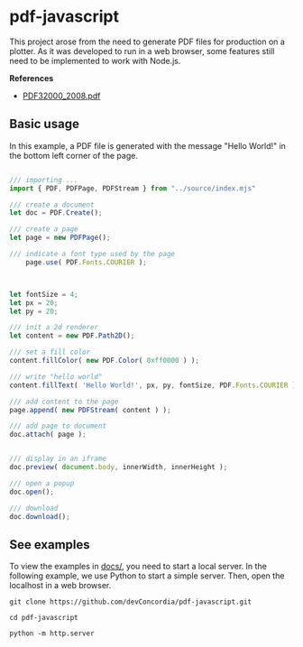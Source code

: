 # pdf-javascript

This project arose from the need to generate PDF files for production on a plotter.
As it was developed to run in a web browser, some features still need to be implemented to work with Node.js.

**References**
- [PDF32000_2008.pdf](https://opensource.adobe.com/dc-acrobat-sdk-docs/pdfstandards/PDF32000_2008.pdf)

## Basic usage

In this example, a PDF file is generated with the message "Hello World!" in the bottom left corner of the page.

```javascript

/// importing ...
import { PDF, PDFPage, PDFStream } from "../source/index.mjs"

/// create a document
let doc = PDF.Create();

/// create a page
let page = new PDFPage();

/// indicate a font type used by the page
    page.use( PDF.Fonts.COURIER );



let fontSize = 4;
let px = 20;
let py = 20;

/// init a 2d renderer
let content = new PDF.Path2D();

/// set a fill color
content.fillColor( new PDF.Color( 0xff0000 ) );

/// write "hello world"
content.fillText( 'Hello World!', px, py, fontSize, PDF.Fonts.COURIER );

/// add content to the page
page.append( new PDFStream( content ) );

/// add page to document
doc.attach( page );


/// display in an iframe
doc.preview( document.body, innerWidth, innerHeight );

/// open a popup
doc.open();

/// download
doc.download();

```

## See examples

To view the examples in [docs/](docs/), you need to start a local server. In the following example, we use Python to start a simple server.
Then, open the localhost in a web browser.

```
git clone https://github.com/devConcordia/pdf-javascript.git

cd pdf-javascript

python -m http.server
```

